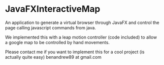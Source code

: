 # JavaFXInteractiveMap

An application to generate a virtual browser through JavaFX and control the page calling javascript commands from java.

We implemented this with a leap motion controller (code included) to allow a google map to be controlled by hand movements.

Please contact me if you want to implement this for a cool project (is actually quite easy)
benandrew89 at gmail.com
